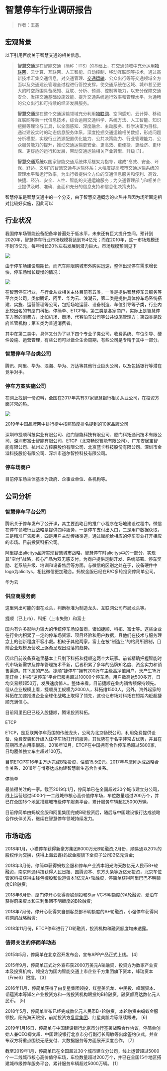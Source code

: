 # 智慧停车行业调研报告

> 作者：王鑫

## 宏观背景

以下引用百度关于智慧交通的相关信息。

> **智慧交通**是在智能交通（简称：ITS）的基础上，在交通领域中充分运用[物联网](https://baike.baidu.com/item/物联网)、云计算、互联网、人工智能、自动控制、移动互联网等技术，通过高新技术汇集交通信息，对交通管理、[交通运输](https://baike.baidu.com/item/交通运输)、公众出行等等交通领域全方面以及交通建设管理全过程进行管控支撑，使交通系统在区域、城市甚至更大的时空范围具备感知、互联、分析、预测、控制等能力，以充分保障交通安全、发挥交通基础设施效能、提升交通系统运行效率和管理水平，为通畅的公众出行和可持续的经济发展服务。
>
> **智慧交通**是在整个交通运输领域充分利用[物联网](https://baike.baidu.com/item/物联网)、空间感知、云计算、移动互联网等新一代信息技术，综合运用交通科学、系统方法、人工智能、知识挖掘等理论与工具，以全面感知、深度融合、主动服务、科学决策为目标，通过建设实时的动态信息服务体系，深度挖掘交通运输相关数据，形成问题分析模型，实现行业资源配置优化能力、公共决策能力、行业管理能力、公众服务能力的提升，推动交通运输更安全、更高效、更便捷、更经济、更环保、更舒适的运行和发展，带动交通运输相关产业转型、升级 \[1\]  。
>
> **智慧交通系统**以国家智能交通系统体系框架为指导，建成"髙效、安全、环保、舒适、文明"的智慧交通与运输体系；大幅度提高城市交通运输系统的管理水平和运行效率，为出行者提供全方位的交通信息服务和便利、高效、快捷、经济、安全、人性、智能的交通运输服务；为交通管理部门和相关企业提供及时、准确、全面和充分的信息支持和信息化决策支持。

智慧停车是智慧交通中的一个分支，由于智慧交通概念的火热并且因为场所固定相对比较好实施，因此可以

## 行业状况

我国停车场智能设备配备率普遍处于低水平，未来还有巨大提升空间。预计到2020年，智慧停车行业市场规模将达到154亿元；而在2010年，这一市场规模还不到15亿元，每年增长20%左右发展到潜力巨大。市场规模预测见下

![](/assets/智慧停车2015年-2020年行情.png)

由于停车场建设周期长，而汽车除限购城市外购买迅速，整体出现停车需求增长快，停车场增长缓慢的情况：

![](/assets/智慧停车数量趋势.png)

在智慧停车行业，与行业从业相关主体目前有五类，一类是提供智慧停车云服务等平台类公司，类似腾讯、阿里、华为云、浪潮云，第二类是提供具体停车场系统搭建、实施、运营管理等公司，包括场地运营、设备制造、车位引导等子类，行业内比较出名的有厦门科拓、停简单、ETCP等。第三类是各家商户，实际上是智慧停车方案的消费方，比如机场、商场、代客泊车公司等公共设施管理方；第四类是政府监管机构；第五类为普通消费者。

其中在第二类中，具体又分为了以下四个专业子类公司，收费系统、车位引导、硬件设施、运营管理，有些公司可以做全生命周期，有些公司是专精于其中一部分。



### 智慧停车平台类公司

腾讯、阿里、华为、浪潮、华为、万达等其他行业巨头公司，以及包括银行等潜在竞争对手。

### 停车方案实施公司

在网上找到一份资料，全国在2017年共有37家智慧银行相关从业公司，在投资方面非常的热。

![](/assets/CA37527612004A35A9496E2CE13816BC.jpeg)

2019年中国品牌网中排行榜中按照热度排名提到的10家品牌公司

深圳市捷顺科技实业有限公司、红门智能科技有限公司、厦门科拓通讯技术有限公司、深圳市富士智能有限公司、ETCP（北京畅悦智能有限公司）、广东安居宝智能有限公司、杭州立方控股股份有限公司、北京蓝卡科技股份有限公司、深圳市金溢科技股份有限公司、深圳市道尔智控科技有限公司。

### 停车场商户

目前停车场主体基本为政府、企事业单位、各机构等。

## 公司分析

### 智慧停车平台公司

腾讯关于停车发布了公开课，其主要战略目的推广小程序在场地建设过程中。微信在停车领域行业战略是提供四种服务，一是停车支付出入口，二是用户数据获取，三是精准广告服务，四是用户主动传播渠道，通过赋能给相应的停车实业打开相应的市场。目前投资科拓公司。

阿里提出alicitys品牌实现智慧城市战略，智慧停车时alicitys中的一部分，实现其"空付"战略，核心产品为双无感支付，为商户提供定制开发、系统部署、停车奖励、老系统升级、培训和设备售后等方面。与微信的区别之处在于，设备硬件中logo为alicitys，相比微信更加融合。蚂蚁金服已经在B/C多轮投资停简单公司。

华为云

### 供应商服务商

这里列出可能的潜在龙头，判断标准为制造龙头、互联网公司布局龙头等。

捷顺（已上市）、科拓（上市失败）和富士

国内有许多影响力较大的传统停车场设备商，诸如捷顺、科拓、富士等。这些企业在行业内积累了一定的停车场资源、项目经验和用户数据，且他们在技术与服务理念上的创新程度不容小觑。相较于其他两家，富士在被“制造业”的格局所限制，目前企业规模及营收上逐渐呈现出没落的趋势。

因此目前设备赛道里基本上只剩下科拓和捷顺这两个大玩家。前者精确把握智能时代市场新需求及停车管理技术革新，后者积累了多年的品牌知名度、资金实力和销售渠道。其下属的产品，捷顺“捷停车”拥有200万车主级高净值用户，天产生15万笔订单；科拓“速停车”平台已服务超过10000个停车场，用户数高达500多万，日均交易额超50万，发展速度惊人。整体来看，目前捷顺在业内销售额保持领先。但从企业规模上看，捷顺员工规模为2000人，科拓维1500人。另外，海外起家的科拓在加速推进企业全球化战略上取得了领先，这也让市场对科拓在短期内赶超捷顺充满信心。

目前阿里巴巴已经入股捷顺，腾讯投资科拓。

ETCP

ETCP，是互联网停车范围的传统龙头，公司为北京畅悦公司，利用免费提供设备、免费安装和升级入住停车场打开的服务，其优势在于名字非常占优势，并且在前期市场占用率很高。2018年12月，ETCP在中国拥有合作停车场超过5800家，日均覆盖独立车主超过100万。

目前ETCP在16年由万达完成B轮投资，估值15.5亿元。2017年与摩拜达成战略合作关系，2018年与博泰达成构建智慧新生态合作关系。

停简单

最值得关注的一家。截至2019年1月，停简单已在全国超过30个城市建立分公司，线上运营超过5000个一二线城市核心高价值停车场，车位数量超过200万个，并已在全国15个地区搭建城市级停车服务平台，累计服务车辆超过5000万辆。

目前停简单由蚂蚁金服和阿里集团完成B轮投资后，随后与中国建设银行达成战略合作伙伴关系，继续在智慧停车领域持续发力。

## 市场动态

2018年1月，小猫停车获得新豪方集团8000万元B轮融资;2月份，顺易通以20%的股权作为交换，获得上海云鑫\(蚂蚁金服旗下全资子公司\)2亿元资金;

2018年3月份，停简单获得蚂蚁金服和停车产业资本阳光海天数亿元人民币B+轮融资，南京辉通科技获得人民日报、国腾资本、东方头条等近亿元投资，北京车位管家科技获得由钱包控股和悦道资本1亿元A+轮融资，停简单获得阿里巴巴不明额度C轮融资;

2018年6月份，厦门停开心获得青锐创投和Star VC不明额度的A轮融资，爱泊车获得蔚来资本和三利集团不明额度的B轮融资;

2018年7月份，停开心获得来自创客总部不明额度的A+轮融资，小强停车获得同程网的战略融资;

2018年11月份，ETCP停车进行了D轮融资，投资机构和融资额度均未透露。

### 值得关注的停简单动态

2015年5月，停简单在北京召开发布会，宣布APP产品正式上线。 \[4\]

2015年9月，停简单正式对外宣布获2000万美元A轮融资，投资方为数家产业资本及投资机构，领投方为国内智能交通上市企业千方集团旗下资本，峰瑞资本（FreeS）跟投。 \[3\]

2016年11月，停简单获得了由复星集团领投，红星美凯龙、中民投、峰瑞资本、韬蕴资本等知名产业投资方和一线投资机构跟投的B轮融资，融资额高达数亿元人民币。 \[5\]

2018年5月，停简单宣布已经完成数亿元人民币B+轮融资，本轮融资由蚂蚁金服领投，阳光海天跟投，前期投资方[复星集团](https://baike.baidu.com/item/复星集团/2885861)、红星美凯龙等继续跟进。 \[6\]

2019年1月16日，停简单与中国建设银行北京市分行签署战略合作协议，停简单创始人兼CEO柳文超、中国建设银行北京市分行副行长周敏等出席签约仪式，并宣布双方将重点围绕无感支付、大数据服务等方面展开深度合作。 \[7\]

截至2019年1月，停简单已在全国超过30个城市建立分公司，线上运营超过5000个一二线城市核心高价值停车场，车位数量超过200万个，并已在全国15个地区搭建城市级停车服务平台，累计服务车辆超过5000万辆。 \[1\]

